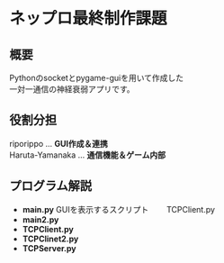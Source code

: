 # ネップロ最終制作課題

## 概要  
Pythonのsocketとpygame-guiを用いて作成した  
一対一通信の神経衰弱アプリです。  

## 役割分担
riporippo ... **GUI作成＆連携**   
Haruta-Yamanaka ... **通信機能＆ゲーム内部**     

## プログラム解説
* **main.py**
  GUIを表示するスクリプト　　
  TCPClient.py
* **main2.py**
* **TCPClient.py**
* **TCPClinet2.py**
* **TCPServer.py**
